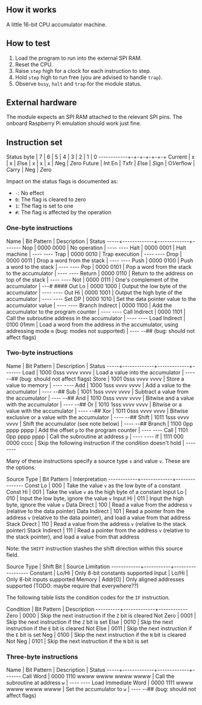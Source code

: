 <!---

This file is used to generate your project datasheet. Please fill in the information below and delete any unused
sections.

You can also include images in this folder and reference them in the markdown. Each image must be less than
512 kb in size, and the combined size of all images must be less than 1 MB.
-->

## How it works

A little 16-bit CPU accumulator machine.

## How to test

1. Load the program to run into the external SPI RAM.
2. Reset the CPU.
3. Raise `step` high for a clock for each instruction to step.
4. Hold `step` high to run free (you are advised to handle `trap`).
5. Observe `busy`, `halt` and `trap` for the module status.

## External hardware

The module expects an SPI RAM attached to the relevant SPI pins.  The onboard Raspberry Pi emulation should work just fine.

## Instruction set

Status byte | 7 | 6 | 5 | 4 | 3 | 2 | 1 | 0
------------+-+-+-+-+-+-+
Current     | x | x | *E*lse | x | x | x | *N*eg | *Z*ero
Future      | *I*nt En | *T*xfr | *E*lse | *S*ign | O*V*erflow | *C*arry | *N*eg | *Z*ero

Impact on the status flags is documented as:

* `-`: No effect
* `0`: The flag is cleared to zero
* `1`: The flag is set to one
* `#`: The flag is affected by the operation

### One-byte instructions

Name | Bit Pattern | Description | Status
-----+-------------+-------------+-------
Nop  | 0000 0000   | No operation | ---- ----
Halt | 0000 0001   | Halt machine | ---- ----
Trap | 0000 0010   | Trap execution | ---- ----
Drop | 0000 0011   | Drop a word from the stack | ---- ----
Push | 0000 0100   | Push a word to the stack | ---- ----
Pop  | 0000 0101   | Pop a word from the stack to the accumulator | ---- ----
Return | 0000 0110 | Return to the address on top of the stack | ---- ----
Not  | 0000 0111   | One's complement of the accumulator | ---# ####
Out Lo | 0000 1000 | Output the low byte of the accumulator | ---- ----
Out Hi | 0000 1001 | Output the high byte of the accumulator | ---- ----
Set DP | 0000 1010 | Set the data pointer value to the accumulator value | ---- ----
Branch Indirect | 0000 1100 | Add the accumulator to the program counter | ---- ----
Call Indirect | 0000 1101 | Call the subroutine address in the accumulator | ---- ----
Load Indirect | 0100 01mm | Load a word from the address in the accumulator, using addressing mode `m` (bug: modes not supported) | ---- --## (bug: should not affect flags)


### Two-byte instructions

Name | Bit Pattern | Description | Status
-----+-------------+-------------+-------
Load | 1000 0sss vvvv vvvv | Load a value into the accumulator | ---- --## (bug: should not affect flags)
Store | 1001 0sss vvvv vvvv | Store a value to memory | ---- ----
Add | 1000 1sss vvvv vvvv | Add a value to the accumulator | ---- --##
Sub | 1001 1sss vvvv vvvv | Subtract a value from the accumulator | ---- --##
And | 1010 0sss vvvv vvvv | Bitwise and a value with the accumulator | ---- --##
Or  | 1010 1sss vvvv vvvv | Bitwise or a value with the accumulator | ---- --##
Xor | 1011 0sss vvvv vvvv | Bitwise exclusive or a value with the accumulator | ---- --##
Shift | 1011 1sss vvvv vvvv | Shift the accumulator (see note below) | ---- --##
Branch | 1100 0pp pppp pppp | Add the offset `p` to the program counter | ---- ----
Call   | 1101 0pp pppp pppp | Call the subroutine at address `p` | ---- ----
If     | 1111 000 0000 cccc | Skip the following instruction if the condition doesn't hold | ---- ----

Many of these instructions specify a source type `s` and value `v`.  These are the options:

Source Type | Bit Pattern | Interpretation
------------+-------------+---------------
Const Lo | 000 | Take the value `v` as the low byte of a constant
Const Hi | 001 | Take the value `v` as the high byte of a constant
Input Lo | 010 | Input the low byte, ignore the value `v`
Input Hi | 011 | Input the high byte, ignore the value `v`
Data Direct | 100 | Read a value from the address `v` (relative to the data pointer)
Data Indirect | 101 | Read a pointer from the address `v` (relative to the data pointer), and load a value from that address
Stack Direct | 110 | Read a value from the address `v` (relative to the stack pointer)
Stack Indirect | 111 | Read a pointer from the address `v` (relative to the stack pointer), and load a value from that address

Note: the `SHIFT` instruction stashes the shift direction within this source field.

Source Type | Shift Bit | Source Limitation
------------+-----------+------------------
Constant    | Lo/Hi     | Only 8-bit constants supported
Input       | Lo/Hi     | Only 8-bit inputs supported
Memory      | Addr[0]   | Only aligned addresses supported (TODO: maybe require that everywhere??)

The following table lists the condition codes for the `IF` instruction.

Condition | Bit Pattern | Description
----------+-------------+------------
Zero      | 0000        | Skip the next instruction if the `Z` bit is cleared
Not Zero  | 0001        | Skip the next instruction if the `Z` bit is set
Else      | 0010        | Skip the next instruction if the `E` bit is cleared
Not Else  | 0011        | Skip the next instruction if the `E` bit is set
Neg       | 0100        | Skip the next instruction if the `N` bit is cleared
Not Neg   | 0101        | Skip the next instruction if the `N` bit is set

### Three-byte instructions

Name | Bit Pattern | Description | Status
-----+-------------+-------------+-------
Call Word | 0000 1110 wwww wwww wwww wwww | Call the subroutine at address `w` | ---- ----
Load Immediate Word | 0000 1111 wwww wwww wwww wwww | Set the accumulator to `w` | ---- --## (bug: should not affect flags)

